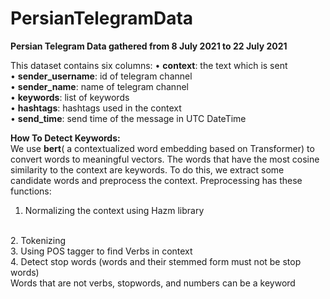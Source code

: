 # PersianTelegramData
<b> Persian Telegram Data gathered from 8 July 2021 to 22 July 2021 </b>

This dataset contains six columns:
•	<b>context</b>: the text which is sent
<br>
•	<b>sender_username</b>: id of telegram channel
<br>
•	<b>sender_name</b>: name of telegram channel
<br>
•	<b>keywords</b>: list of keywords 
<br>
•	<b>hashtags</b>: hashtags used in the context
<br>
•	<b>send_time</b>: send time of the message in UTC DateTime
<br>

<b>How To Detect Keywords:</b>
<br>
We use <b>bert</b>( a contextualized word embedding based on Transformer) to convert words to meaningful vectors. The words that have the most cosine similarity to the context are keywords. To do this, we extract some candidate words and preprocess the context.
Preprocessing has these functions:
<br>
1.	Normalizing the context using Hazm library
<br>
2.	Tokenizing
<br>
3.	Using POS tagger to find Verbs in context 
<br>
4.	Detect stop words (words and their stemmed form must not be stop words)
<br>
Words that are not verbs, stopwords, and numbers can be a keyword
<br>

